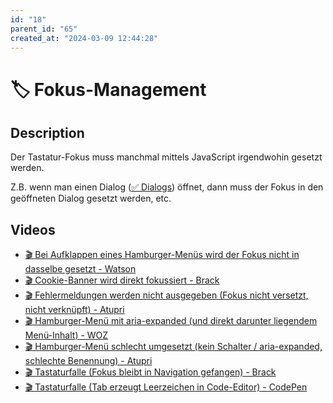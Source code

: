 ```yaml
---
id: "18"
parent_id: "65"
created_at: "2024-03-09 12:44:28"
---
```


# 🏷️ Fokus-Management

## Description

Der Tastatur-Fokus muss manchmal mittels JavaScript irgendwohin gesetzt werden.

Z.B. wenn man einen Dialog ([✅ Dialogs](/en/wcag/4.1.2a-advanced-controls-widgets/dialogs)) öffnet, dann muss der Fokus in den geöffneten Dialog gesetzt werden, etc.

## Videos

- [🎬 Bei Aufklappen eines Hamburger-Menüs wird der Fokus nicht in dasselbe gesetzt - Watson](/en/videos/bei-aufklappen-eines-hamburger-menus-wird-der-fokus-nicht-in-dasselbe-gesetzt-watson)
- [🎬 Cookie-Banner wird direkt fokussiert - Brack](/en/videos/cookie-banner-wird-direkt-fokussiert-brack)
- [🎬 Fehlermeldungen werden nicht ausgegeben (Fokus nicht versetzt, nicht verknüpft) - Atupri](/en/videos/fehlermeldungen-werden-nicht-ausgegeben-fokus-nicht-versetzt-nicht-verknupft-atupri)
- [🎬 Hamburger-Menü mit aria-expanded (und direkt darunter liegendem Menü-Inhalt) - WOZ](/en/videos/hamburger-menu-mit-aria-expanded-und-direkt-darunter-liegendem-menu-inhalt-woz)
- [🎬 Hamburger-Menü schlecht umgesetzt (kein Schalter / aria-expanded, schlechte Benennung) - Atupri](/en/videos/hamburger-menu-schlecht-umgesetzt-kein-schalter-aria-expanded-schlechte-benennung-atupri)
- [🎬 Tastaturfalle (Fokus bleibt in Navigation gefangen) - Brack](/en/videos/tastaturfalle-fokus-bleibt-in-navigation-gefangen-brack)
- [🎬 Tastaturfalle (Tab erzeugt Leerzeichen in Code-Editor) - CodePen](/en/videos/tastaturfalle-tab-erzeugt-leerzeichen-in-code-editor-codepen)